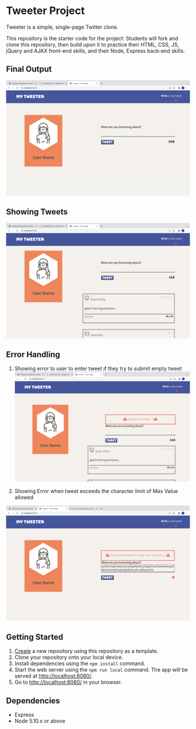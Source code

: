# Tweeter Project

Tweeter is a simple, single-page Twitter clone.

This repository is the starter code for the project: Students will fork and clone this repository, then build upon it to practice their HTML, CSS, JS, jQuery and AJAX front-end skills, and their Node, Express back-end skills.

## Final Output
![homepage](./gitimage/final.png)

## Showing Tweets
![show Page](./gitimage/tweets.png)

## Error Handling
1. Showing error to user to enter tweet if they try to submit empty tweet
![empty tweet Error](./gitimage/emptytweet_error.png)

2. Showing Error when tweet exceeds the character limit of Max Value allowed

![word count error](./gitimage/wordcountError.png)
## Getting Started

1. [Create](https://docs.github.com/en/repositories/creating-and-managing-repositories/creating-a-repository-from-a-template) a new repository using this repository as a template.
2. Clone your repository onto your local device.
3. Install dependencies using the `npm install` command.
3. Start the web server using the `npm run local` command. The app will be served at <http://localhost:8080/>.
4. Go to <http://localhost:8080/> in your browser.

## Dependencies

- Express
- Node 5.10.x or above
